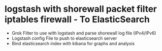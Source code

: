 # logstash with shorewall packet filter iptables firewall - To ElasticSearch 
- Grok Filter to use with logstash and parse shorewall log file (IPv4/IPv6)
- Logstash config File to push to elasticsearch server
- Bind elasticsearch index with kibana for graphs and analysis
